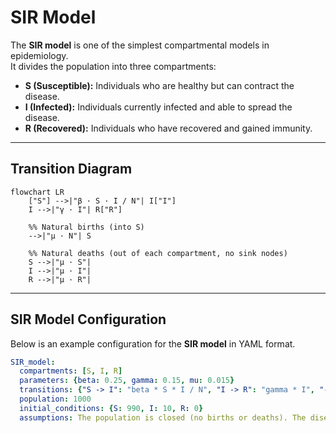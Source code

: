 # SIR Model

The **SIR model** is one of the simplest compartmental models in epidemiology.  
It divides the population into three compartments:  

- **S (Susceptible):** Individuals who are healthy but can contract the disease.  
- **I (Infected):** Individuals currently infected and able to spread the disease.  
- **R (Recovered):** Individuals who have recovered and gained immunity. 

---

## Transition Diagram

```mermaid
flowchart LR
    ["S"] -->|"β · S · I / N"| I["I"]
    I -->|"γ · I"| R["R"]

    %% Natural births (into S)
    -->|"μ · N"| S

    %% Natural deaths (out of each compartment, no sink nodes)
    S -->|"μ · S"|
    I -->|"μ · I"|
    R -->|"μ · R"|
```

---

## SIR Model Configuration

Below is an example configuration for the **SIR model** in YAML format.

```yaml
SIR_model:
  compartments: [S, I, R]
  parameters: {beta: 0.25, gamma: 0.15, mu: 0.015}
  transitions: {"S -> I": "beta * S * I / N", "I -> R": "gamma * I", "-> S": "mu * N", "S ->": "mu * S", "I ->": "mu * I", "R ->": "mu * R"}
  population: 1000
  initial_conditions: {S: 990, I: 10, R: 0}
  assumptions: The population is closed (no births or deaths). The disease is transmitted through direct contact. Immunity is permanent after recovery.
```
